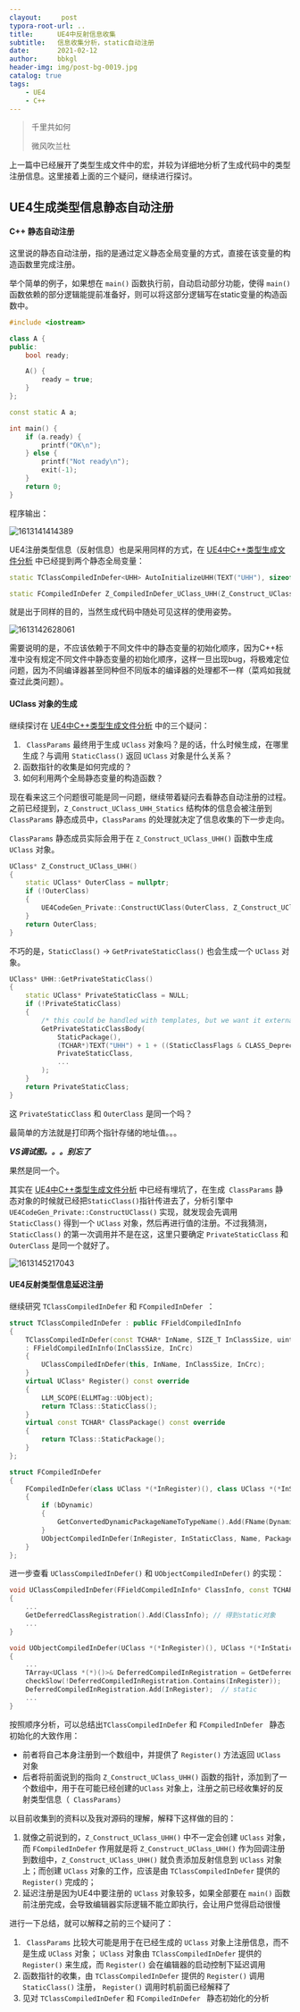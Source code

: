 ```yaml
---
clayout:     post
typora-root-url: ..
title:      UE4中反射信息收集
subtitle:   信息收集分析，static自动注册
date:       2021-02-12
author:     bbkgl
header-img: img/post-bg-0019.jpg
catalog: true
tags:
    - UE4
    - C++
---
```


> 千里共如何
>
> 微风吹兰杜

上一篇中已经展开了类型生成文件中的宏，并较为详细地分析了生成代码中的类型注册信息。这里接着上面的三个疑问，继续进行探讨。

## UE4生成类型信息静态自动注册

#### C++ 静态自动注册

这里说的静态自动注册，指的是通过定义静态全局变量的方式，直接在该变量的构造函数里完成注册。

举个简单的例子，如果想在 `main()` 函数执行前，自动启动部分功能，使得 `main()` 函数依赖的部分逻辑能提前准备好，则可以将这部分逻辑写在static变量的构造函数中。

```cpp
#include <iostream>

class A {
public:
    bool ready;

    A() {
        ready = true;
    }
};

const static A a;

int main() {
    if (a.ready) {
        printf("OK\n");
    } else {
        printf("Not ready\n");
        exit(-1);
    }
    return 0;
}
```

程序输出：

![1613141414389](/cloud_img/1613141414389.png)

UE4注册类型信息（反射信息）也是采用同样的方式，在 [UE4中C++类型生成文件分析](https://bbkgl.github.io/2021/02/07/UE4%E4%B8%AD%E7%B1%BB%E5%9E%8B%E7%94%9F%E6%88%90%E6%96%87%E4%BB%B6%E5%88%86%E6%9E%90/) 中已经提到两个静态全局变量：

```cpp
static TClassCompiledInDefer<UHH> AutoInitializeUHH(TEXT("UHH"), sizeof(UHH), 1368286490); 

static FCompiledInDefer Z_CompiledInDefer_UClass_UHH(Z_Construct_UClass_UHH, &UHH::StaticClass, TEXT("/Script/CCReflection"), TEXT("UHH"), false, nullptr, nullptr, nullptr);
```

就是出于同样的目的，当然生成代码中随处可见这样的使用姿势。

![1613142628061](/cloud_img/1613142628061.png)

需要说明的是，不应该依赖于不同文件中的静态变量的初始化顺序，因为C++标准中没有规定不同文件中静态变量的初始化顺序，这样一旦出现bug，将极难定位问题，因为不同编译器甚至同种但不同版本的编译器的处理都不一样（菜鸡如我就查过此类问题）。

#### UClass 对象的生成

继续探讨在 [UE4中C++类型生成文件分析](https://bbkgl.github.io/2021/02/07/UE4%E4%B8%AD%E7%B1%BB%E5%9E%8B%E7%94%9F%E6%88%90%E6%96%87%E4%BB%B6%E5%88%86%E6%9E%90/) 中的三个疑问：

1. ` ClassParams` 最终用于生成 `UClass` 对象吗？是的话，什么时候生成，在哪里生成？与调用 `StaticClass()` 返回 `UClass` 对象是什么关系？
2. 函数指针的收集是如何完成的？
3. 如何利用两个全局静态变量的构造函数？

现在看来这三个问题很可能是同一问题，继续带着疑问去看静态自动注册的过程。之前已经提到，`Z_Construct_UClass_UHH_Statics` 结构体的信息会被注册到`ClassParams` 静态成员中，`ClassParams` 的处理就决定了信息收集的下一步走向。

`ClassParams` 静态成员实际会用于在 `Z_Construct_UClass_UHH()` 函数中生成 `UClass` 对象。

```cpp
UClass* Z_Construct_UClass_UHH()
{
	static UClass* OuterClass = nullptr;
	if (!OuterClass)
	{
		UE4CodeGen_Private::ConstructUClass(OuterClass, Z_Construct_UClass_UHH_Statics::ClassParams);
	}
	return OuterClass;
}
```

不巧的是，`StaticClass()` -> `GetPrivateStaticClass()` 也会生成一个 `UClass` 对象。

```cpp
UClass* UHH::GetPrivateStaticClass() 
{ 
	static UClass* PrivateStaticClass = NULL; 
	if (!PrivateStaticClass) 
	{ 
		/* this could be handled with templates, but we want it external to avoid code bloat */ 
		GetPrivateStaticClassBody( 
			StaticPackage(), 
			(TCHAR*)TEXT("UHH") + 1 + ((StaticClassFlags & CLASS_Deprecated) ? 11 : 0), 
			PrivateStaticClass, 
			...
		); 
	} 
	return PrivateStaticClass; 
}
```

这 `PrivateStaticClass` 和 `OuterClass` 是同一个吗？

最简单的方法就是打印两个指针存储的地址值。。。

***VS调试图。。。别忘了***

果然是同一个。

其实在 [UE4中C++类型生成文件分析](https://bbkgl.github.io/2021/02/07/UE4%E4%B8%AD%E7%B1%BB%E5%9E%8B%E7%94%9F%E6%88%90%E6%96%87%E4%BB%B6%E5%88%86%E6%9E%90/) 中已经有埋坑了，在生成` ClassParams` 静态对象的时候就已经把`StaticClass()`指针传进去了，分析引擎中 `UE4CodeGen_Private::ConstructUClass()` 实现，就发现会先调用 `StaticClass()` 得到一个 `UClass` 对象，然后再进行值的注册。不过我猜测， `StaticClass()` 的第一次调用并不是在这，这里只要确定 `PrivateStaticClass` 和 `OuterClass` 是同一个就好了。

![1613145217043](/cloud_img/1613145217043.png)

#### UE4反射类型信息延迟注册

继续研究 `TClassCompiledInDefer` 和 `FCompiledInDefer `：

```cpp
struct TClassCompiledInDefer : public FFieldCompiledInInfo
{
	TClassCompiledInDefer(const TCHAR* InName, SIZE_T InClassSize, uint32 InCrc)
	: FFieldCompiledInInfo(InClassSize, InCrc)
	{
		UClassCompiledInDefer(this, InName, InClassSize, InCrc);
	}
	virtual UClass* Register() const override
	{
        LLM_SCOPE(ELLMTag::UObject);
		return TClass::StaticClass();
	}
	virtual const TCHAR* ClassPackage() const override
	{
		return TClass::StaticPackage();
	}
};

struct FCompiledInDefer
{
	FCompiledInDefer(class UClass *(*InRegister)(), class UClass *(*InStaticClass)(), const TCHAR* PackageName, const TCHAR* Name, bool bDynamic, const TCHAR* DynamicPackageName = nullptr, const TCHAR* DynamicPathName = nullptr, void (*InInitSearchableValues)(TMap<FName, FName>&) = nullptr)
	{
		if (bDynamic)
		{
			GetConvertedDynamicPackageNameToTypeName().Add(FName(DynamicPackageName), FName(Name));
		}
		UObjectCompiledInDefer(InRegister, InStaticClass, Name, PackageName, bDynamic, DynamicPathName, InInitSearchableValues);
	}
};
```

进一步查看 `UClassCompiledInDefer()` 和 `UObjectCompiledInDefer()` 的实现：

```cpp
void UClassCompiledInDefer(FFieldCompiledInInfo* ClassInfo, const TCHAR* Name, SIZE_T ClassSize, uint32 Crc)
{
    ...
    GetDeferredClassRegistration().Add(ClassInfo); // 得到static对象
    ...
}

void UObjectCompiledInDefer(UClass *(*InRegister)(), UClass *(*InStaticClass)(), const TCHAR* Name, const TCHAR* PackageName, bool bDynamic, const TCHAR* DynamicPathName, void (*InInitSearchableValues)(TMap<FName, FName>&))
{
    ...
	TArray<UClass *(*)()>& DeferredCompiledInRegistration = GetDeferredCompiledInRegistration();  // 得到static对象
    checkSlow(!DeferredCompiledInRegistration.Contains(InRegister));
    DeferredCompiledInRegistration.Add(InRegister);  // static
	...
}
```

按照顺序分析，可以总结出`TClassCompiledInDefer` 和 `FCompiledInDefer ` 静态初始化的大致作用：

- 前者将自己本身注册到一个数组中，并提供了 `Register()` 方法返回 `UClass` 对象
- 后者将前面说到的指向 `Z_Construct_UClass_UHH()` 函数的指针，添加到了一个数组中，用于在可能已经创建的`UClass` 对象上，注册之前已经收集好的反射类型信息（` ClassParams`）

以目前收集到的资料以及我对源码的理解，解释下这样做的目的：

1. 就像之前说到的，`Z_Construct_UClass_UHH()` 中不一定会创建 `UClass` 对象，而 `FCompiledInDefer` 作用就是将 `Z_Construct_UClass_UHH()` 作为回调注册到数组中，`Z_Construct_UClass_UHH()` 就负责添加反射信息到 `UClass` 对象上；而创建 `UClass` 对象的工作，应该是由 `TClassCompiledInDefer` 提供的 `Register()` 完成的；
2. 延迟注册是因为UE4中要注册的 `UClass` 对象较多，如果全部要在 `main()` 函数前注册完成，会导致编辑器实际逻辑不能立即执行，会让用户觉得启动很慢

进行一下总结，就可以解释之前的三个疑问了：

1. ` ClassParams` 比较大可能是用于在已经生成的 `UClass` 对象上注册信息，而不是生成 `UClass` 对象； `UClass` 对象由 `TClassCompiledInDefer` 提供的 `Register()` 来生成，而 `Register()` 会在编辑器的启动控制下延迟调用
2. 函数指针的收集，由 `TClassCompiledInDefer` 提供的 `Register()` 调用 `StaticClass()` 注册， `Register()` 调用时机前面已经解释了
3. 见对 `TClassCompiledInDefer` 和 `FCompiledInDefer ` 静态初始化的分析

